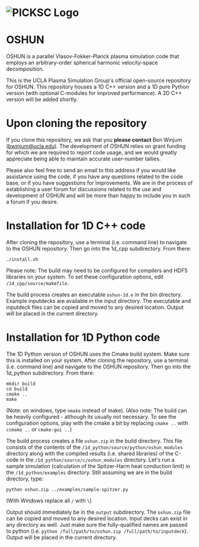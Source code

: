 # ![PICKSC Logo](http://exodus.physics.ucla.edu/~uclapic/repo_images/PICKSC-logo-OSHUN.png)

# OSHUN

OSHUN is a parallel Vlasov-Fokker-Planck plasma simulation code that employs an arbitrary-order spherical harmonic velocity-space decomposition.

This is the UCLA Plasma Simulation Group's official open-source repository for OSHUN. This repository houses a 1D C++ version and a 1D pure Python version (with optional C-modules for improved performance).  A 2D C++ version will be added shortly.

# Upon cloning the repository

If you clone this repository, we ask that you __please contact__ Ben Winjum (bwinjum@ucla.edu).  The development of OSHUN relies on grant funding for which we are required to report code usage, and we would greatly appreciate being able to maintain accurate user-number tallies.

Please also feel free to send an email to this address if you would like assistance using the code, if you have any questions related to the code base, or if you have suggestions for improvements.  We are in the process of establishing a user forum for discussions related to the use and development of OSHUN and will be more than happy to include you in such a forum if you desire.

# Installation for 1D C++ code

After cloning the repository, use a terminal (i.e. command line) to navigate to the OSHUN repository. Then go into the 1d_cpp subdirectory. From there:

```
./install.sh
```

Please note: The build may need to be configured for compilers and HDF5 libraries on your system. To set these configuration options, edit ```/1d_cpp/source/makefile```.

The build process creates an executable ```oshun-1d.e``` in the bin directory. Example inputdecks are available in the input directory.  The executable and inputdeck files can be copied and moved to any desired location. Output will be placed in the current directory.

# Installation for 1D Python code

The 1D Python version of OSHUN uses the Cmake build system. Make sure this is installed on your system. After cloning the repository, use a terminal (i.e. command line) and navigate to the OSHUN repository. Then go into the 1d_python subdirectory. From there:

```
mkdir build
cd build
cmake ..
make
```

(Note: on windows, type ```nmake``` instead of make). (Also note: The build can be heavily configured - although its usually not necessary. To see the configuration options, play with the cmake a bit by replacing ```cmake ..``` with ```ccmake ..``` or ```cmake-gui ..```)

The build process creates a file ```oshun.zip``` in the build directory. This file consists of the contents of the ```/1d_python/source/python/oshun_modules``` directory along with the compiled results (i.e. shared libraries) of the C-code in the  ```/1d_python/source/c/oshun_modules``` directory. Let's run a sample simulation (calculation of the Spitzer-Harm heat conduction limit) in the ```/1d_python/examples``` directory. Still assuming we are in the build directory, type:
```
python oshun.zip ../examples/sample-spitzer.py
```
(With Windows replace all ```/``` with ```\```)

Output should immediately be in the ```output``` subdirectory. The ```oshun.zip``` file can be copied and moved to any desired location. Input decks can exist in any directory as well. Just make sure the fully-qualified names are passed to python (i.e. ```python /full/path/to/oshun.zip /full/path/to/inputdeck```). Output will be placed in the current directory.
